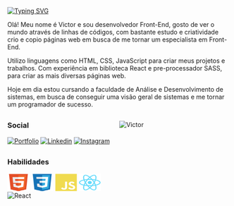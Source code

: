 
[![Typing SVG](https://readme-typing-svg.demolab.com?font=Fira+Code&weight=600&size=25&pause=1000&color=4e71ee&random=false&width=435&height=40&lines=Ol%C3%A1%2C+eu+sou+o+Victor+Soares!+%F0%9F%91%BE%F0%9F%93%9A%F0%9F%92%99)](https://git.io/typing-svg)

<p align="left">Olá! Meu nome é Victor e sou desenvolvedor Front-End, gosto de ver o mundo através de linhas de códigos, com bastante estudo e criatividade crio e copio páginas web em busca de me tornar um especialista em Front-End.</p>
  
<p align="left">Utilizo linguagens como HTML, CSS, JavaScript para criar meus projetos e trabalhos. Com experiência em biblioteca React e pre-processador SASS, para criar as mais diversas páginas web.</p>

<p align="left">Hoje em dia estou cursando a faculdade de Análise e Desenvolvimento de sistemas, em busca de conseguir uma visão geral de sistemas e me tornar um programador de sucesso.</p>

##

<img align="right" alt="Victor" height="250" margin="10" width="250" src="https://front-end-beta.netlify.app/static/media/Victinho.aaf432afe06cf18512d0.gif">

<h3 align="left">Social</h3>

[![Portfolio](https://img.shields.io/badge/Portfolio-255E63?style=for-the-badge&logo=About.me&logoColor=white)](https://victorsoaresportfolio.netlify.app/)
[![Linkedin](https://img.shields.io/badge/LinkedIn-0077B5?style=for-the-badge&logo=linkedin&logoColor=white)](https://www.linkedin.com/in/victor-soares-344b811ab/)
[![Instagram](https://img.shields.io/badge/Instagram-E4405F?style=for-the-badge&logo=instagram&logoColor=white)](https://www.instagram.com/victoor_soaressq/)

##

<h3 align="left">Habilidades</h3>

<div style="display: inline_block">
  <img align="center" alt="HTML" height="40" width="50" src="https://raw.githubusercontent.com/devicons/devicon/master/icons/html5/html5-original.svg">
  <img align="center" alt="CSS" height="40" width="50" src="https://raw.githubusercontent.com/devicons/devicon/master/icons/css3/css3-original.svg">
  <img align="center" alt="Js" height="40" width="50" src="https://raw.githubusercontent.com/devicons/devicon/master/icons/javascript/javascript-plain.svg">
  <img align="center" alt="React" height="40" width="50" src="https://raw.githubusercontent.com/devicons/devicon/master/icons/react/react-original.svg">
  <img align="center" alt="React" height="40" width="40" src="https://sass-lang.com/assets/img/styleguide/seal-color.png">
</div>
  

  

